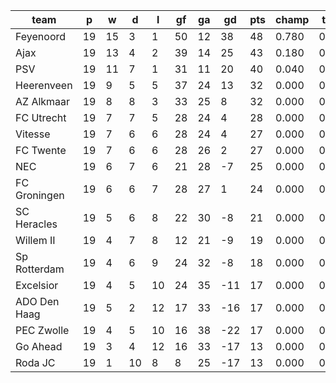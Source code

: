 |     team     | p  | w  | d  | l  | gf | ga | gd  | pts | champ | top2  | top3  | top4  |  5-7  | bot4  | bot3  | bot2  |
|--------------|----|----|----|----|----|----|-----|-----|-------|-------|-------|-------|-------|-------|-------|-------|
| Feyenoord    | 19 | 15 |  3 |  1 | 50 | 12 |  38 |  48 | 0.780 | 0.964 | 0.998 | 1.000 | 0.000 | 0.000 | 0.000 | 0.000|
| Ajax         | 19 | 13 |  4 |  2 | 39 | 14 |  25 |  43 | 0.180 | 0.755 | 0.973 | 0.996 | 0.004 | 0.000 | 0.000 | 0.000|
| PSV          | 19 | 11 |  7 |  1 | 31 | 11 |  20 |  40 | 0.040 | 0.266 | 0.868 | 0.974 | 0.026 | 0.000 | 0.000 | 0.000|
| Heerenveen   | 19 |  9 |  5 |  5 | 37 | 24 |  13 |  32 | 0.000 | 0.012 | 0.095 | 0.513 | 0.447 | 0.000 | 0.000 | 0.000|
| AZ Alkmaar   | 19 |  8 |  8 |  3 | 33 | 25 |   8 |  32 | 0.000 | 0.004 | 0.050 | 0.326 | 0.593 | 0.000 | 0.000 | 0.000|
| FC Utrecht   | 19 |  7 |  7 |  5 | 28 | 24 |   4 |  28 | 0.000 | 0.000 | 0.011 | 0.096 | 0.605 | 0.000 | 0.000 | 0.000|
| Vitesse      | 19 |  7 |  6 |  6 | 28 | 24 |   4 |  27 | 0.000 | 0.000 | 0.004 | 0.058 | 0.532 | 0.002 | 0.001 | 0.000|
| FC Twente    | 19 |  7 |  6 |  6 | 28 | 26 |   2 |  27 | 0.000 | 0.000 | 0.001 | 0.024 | 0.371 | 0.004 | 0.001 | 0.000|
| NEC          | 19 |  6 |  7 |  6 | 21 | 28 |  -7 |  25 | 0.000 | 0.000 | 0.000 | 0.003 | 0.115 | 0.037 | 0.015 | 0.005|
| FC Groningen | 19 |  6 |  6 |  7 | 28 | 27 |   1 |  24 | 0.000 | 0.000 | 0.001 | 0.010 | 0.226 | 0.014 | 0.004 | 0.001|
| SC Heracles  | 19 |  5 |  6 |  8 | 22 | 30 |  -8 |  21 | 0.000 | 0.000 | 0.000 | 0.001 | 0.031 | 0.135 | 0.068 | 0.026|
| Willem II    | 19 |  4 |  7 |  8 | 12 | 21 |  -9 |  19 | 0.000 | 0.000 | 0.000 | 0.000 | 0.010 | 0.290 | 0.169 | 0.081|
| Sp Rotterdam | 19 |  4 |  6 |  9 | 24 | 32 |  -8 |  18 | 0.000 | 0.000 | 0.000 | 0.000 | 0.034 | 0.140 | 0.075 | 0.034|
| Excelsior    | 19 |  4 |  5 | 10 | 24 | 35 | -11 |  17 | 0.000 | 0.000 | 0.000 | 0.000 | 0.004 | 0.490 | 0.331 | 0.191|
| ADO Den Haag | 19 |  5 |  2 | 12 | 17 | 33 | -16 |  17 | 0.000 | 0.000 | 0.000 | 0.000 | 0.002 | 0.563 | 0.404 | 0.243|
| PEC Zwolle   | 19 |  4 |  5 | 10 | 16 | 38 | -22 |  17 | 0.000 | 0.000 | 0.000 | 0.000 | 0.001 | 0.688 | 0.534 | 0.354|
| Go Ahead     | 19 |  3 |  4 | 12 | 16 | 33 | -17 |  13 | 0.000 | 0.000 | 0.000 | 0.000 | 0.000 | 0.812 | 0.689 | 0.522|
| Roda JC      | 19 |  1 | 10 |  8 |  8 | 25 | -17 |  13 | 0.000 | 0.000 | 0.000 | 0.000 | 0.000 | 0.824 | 0.709 | 0.544|
